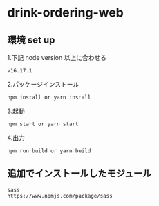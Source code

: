 # drink-ordering-web

## 環境 set up

1.下記 node version 以上に合わせる

```
v16.17.1
```

2.パッケージインストール

```
npm install or yarn install
```

3.起動

```
npm start or yarn start
```

4.出力

```
npm run build or yarn build
```

## 追加でインストールしたモジュール

```
sass
https://www.npmjs.com/package/sass

```
